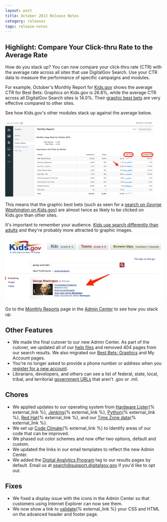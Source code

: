 ```yaml
---
layout: post
title: October 2013 Release Notes
category: releases
tags: release-notes
---
```


## Highlight: Compare Your Click-thru Rate to the Average Rate

How do you stack up? You can now compare your click-thru rate (CTR) with the average rate across all sites that use DigitalGov Search. Use your CTR data to measure the performance of specific campaigns and modules.

For example, October's Monthly Report for [Kids.gov](http://kids.usa.gov/) shows the average CTR for Best Bets: Graphics on Kids.gov is 26.8%, while the average CTR across all DigitalGov Search sites is 14.0%. Their [graphic best bets](/manual/best-bets-graphics.html) are very effective compared to other sites.

See how Kids.gov's other modules stack up against the average below.

![Average CTR](/img/releases-kidsgov-ctr.png)

This means that the graphic best bets (such as seen for a [search on *George Washington* on Kids.gov](http://search.usa.gov/search?affiliate=kidsgov&query=george+washington)) are almost twice as likely to be clicked on Kids.gov than other sites.

It's important to remember your audience. [Kids use search differently than adults](http://www.digitalgov.gov/2012/08/06/how-kids-search/) and they're probably more attracted to graphic images.

![George Washington Best Bets: Graphic](/img/releases-kidsgov-bbg.png)

Go to the [Monthly Reports](/manual/monthly-reports.html) page in the [Admin Center](https://search.usa.gov/sites/) to see how you stack up.

## Other Features

* We made the final cutover to our new Admin Center. As part of the cutover, we updated all of our [help files](/manual/index.html) and removed 404 pages from our search results. We also migrated our [Best Bets: Graphics](/manual/best-bets-graphics.html) and My Account pages.
* You're no longer asked to provide a phone number or address when you [register for a new account](https://search.usa.gov/signup).
* Librarians, developers, and others can see a list of federal, state, local, tribal, and territorial [government URLs](http://govt-urls.usa.gov/tematres/) that aren't .gov or .mil.

## Chores

* We applied updates to our operating system from [Hardware Lister](http://ezix.org/project/wiki/HardwareLiSter){% external_link %}, [Jenkins](http://jenkins-ci.org/){% external_link %}, [Python](http://www.python.org/){% external_link %}, [Red Hat](http://www.redhat.com){% external_link %}, and our [Time Zone data](http://rpmfind.net/linux/rpm2html/search.php?query=tzdata){% external_link %}.
* We set up [Code Climate](https://codeclimate.com/){% external_link %} to identify areas of our code that can be improved.
* We phased out color schemes and now offer two options, default and custom.
* We updated the links in our email templates to reflect the new Admin Center.
* We added the [Digital Analytics Program](http://www.digitalgov.gov/services/dap/) tag to our results pages by default. Email us at <search@support.digitalgov.gov> if you'd like to opt out.

## Fixes

* We fixed a display issue with the icons in the Admin Center so that customers using Internet Explorer can now see them.
* We now show a link to [validate](http://validator.w3.org/nu/){% external_link %} your CSS and HTML on the advanced header and footer page.